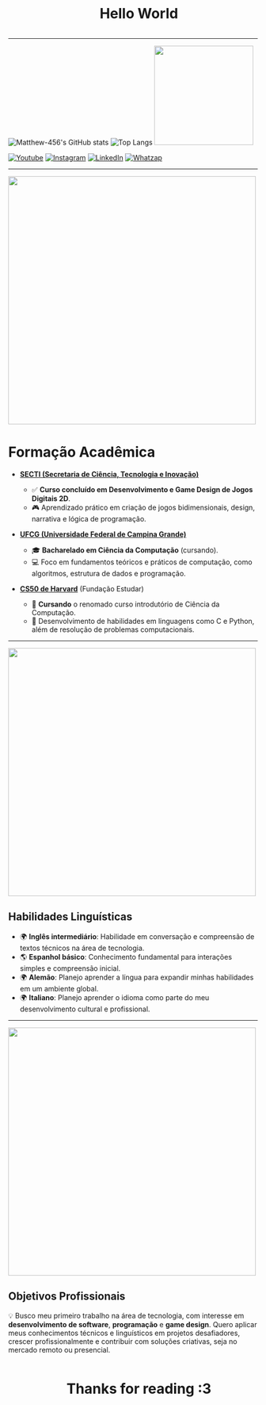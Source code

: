 <!--título-->
<div id="user-content-toc">
  <ul align="center">
    <summary><h1 style="display: inline-block">Hello World</h1></summary>
</div>
    
---
    
<!--status-->
![Matthew-456's GitHub stats](https://github-readme-stats.vercel.app/api?username=Matthew-456&show_icons=true&theme=gotham)
![Top Langs](https://github-readme-stats.vercel.app/api/top-langs/?username=Matthew-456&langs_count=8&show_icons=true&theme=gotham)
<img src="https://i.pinimg.com/736x/64/51/21/6451218b8b48c0dbe5c58d327f11a0a7.jpg" width="200">

<!-- Links -->
[![Youtube](https://img.shields.io/badge/YouTube-FF0000?style=for-the-badge&logo=youtube&logoColor=white)](https://www.youtube.com/@Jedi_Code)
[![Instagram](https://img.shields.io/badge/Instagram-E4405F?style=for-the-badge&logo=instagram&logoColor=white)](https://www.instagram.com/matheus_fvda/)
[![LinkedIn](https://img.shields.io/badge/LinkedIn-0077B5?style=for-the-badge&logo=linkedin&logoColor=white)](https://www.linkedin.com/in/jedi-code-matheus-fernandes-22b936338/)
[![Whatzap](https://img.shields.io/badge/WhatsApp-25D366?style=for-the-badge&logo=whatsapp&logoColor=white)](Https://wa.me/558393884994)

---

<!-- GIF -->
<img src="https://i.pinimg.com/736x/c1/38/3c/c1383c17eae92995d0c036e1ab31577a.jpg" width="500">


# Formação Acadêmica

- **[SECTI (Secretaria de Ciência, Tecnologia e Inovação)](https://www.google.com.br/maps/place/Sine+Municipal+CG/@-7.2225811,-35.8932288,17z/data=!3m1!4b1!4m6!3m5!1s0x7ac1e521d251185:0x88c2f278a101fc11!8m2!3d-7.2225811!4d-35.8906485!16s%2Fg%2F11bbyfx4j8?entry=ttu&g_ep=EgoyMDI0MTExMy4xIKXMDSoASAFQAw%3D%3D)**  
  - ✅ **Curso concluído em Desenvolvimento e Game Design de Jogos Digitais 2D**.  
  - 🎮 Aprendizado prático em criação de jogos bidimensionais, design, narrativa e lógica de programação.  

- **[UFCG (Universidade Federal de Campina Grande)](https://portal.ufcg.edu.br/graduacao/cursos-graduacao/145-ciencia-da-computacao-ceei-d.html)**  
  - 🎓 **Bacharelado em Ciência da Computação** (cursando).  
  - 💻 Foco em fundamentos teóricos e práticos de computação, como algoritmos, estrutura de dados e programação.  

- **[CS50 de Harvard](https://ead.estudar.org.br/c/cc50-o-curso-de-ciencia-da-computacao-de-harvard-no-brasil)** (Fundação Estudar)  
  - 📘 **Cursando** o renomado curso introdutório de Ciência da Computação.  
  - 🔢 Desenvolvimento de habilidades em linguagens como C e Python, além de resolução de problemas computacionais.  

---

<!-- GIF -->
<img src="https://camo.githubusercontent.com/ce4630e0bfab6612fb398980c4087c7e4ab8a1e0c4ed0caaa33d8baa4ff88f4b/68747470733a2f2f692e70696e696d672e636f6d2f6f726967696e616c732f33652f62662f61392f33656266613935623333643235663233353430393532363561396365393133322e676966" width="500">


## Habilidades Linguísticas  
- 🌍 **Inglês intermediário**: Habilidade em conversação e compreensão de textos técnicos na área de tecnologia.  
- 🌎 **Espanhol básico**: Conhecimento fundamental para interações simples e compreensão inicial.
- 🌍 **Alemão**: Planejo aprender a língua para expandir minhas habilidades em um ambiente global.  
- 🌍 **Italiano**: Planejo aprender o idioma como parte do meu desenvolvimento cultural e profissional.  
---

<!-- GIF -->
<img src="https://github.com/VariableBee/VariableBee/assets/77739311/4e9f41af-6b57-49a7-b15a-74322e96b4d7" width="500">

## Objetivos Profissionais  
💡 Busco meu primeiro trabalho na área de tecnologia, com interesse em **desenvolvimento de software**, **programação** e **game design**. Quero aplicar meus conhecimentos técnicos e linguísticos em projetos desafiadores, crescer profissionalmente e contribuir com soluções criativas, seja no mercado remoto ou presencial.


<!--título-->
<div id="user-content-toc">
  <ul align="center">
    <summary><h1 style="display: inline-block">Thanks for reading :3 </h1></summary>
</div>
    

